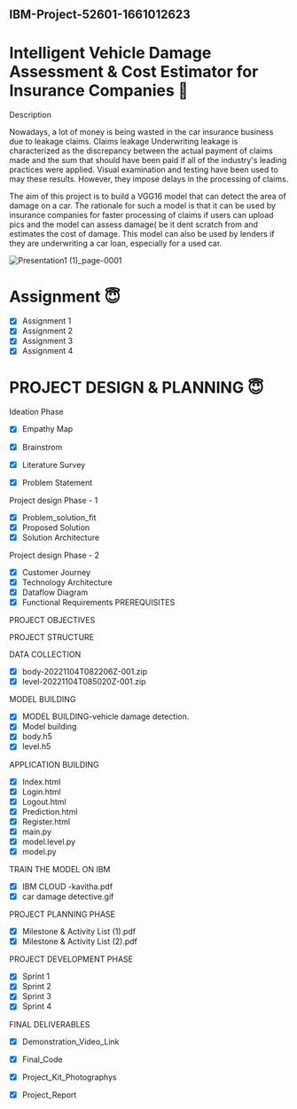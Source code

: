 ##  IBM-Project-52601-1661012623



# Intelligent Vehicle Damage Assessment &amp; Cost Estimator for Insurance Companies :slightly_smiling_face:


Description


Nowadays, a lot of money is being wasted in the car insurance business due to leakage claims. Claims leakage Underwriting leakage is characterized as the discrepancy between the actual payment of claims made and the sum that should have been paid if all of the industry's leading practices were applied. Visual examination and testing have been used to may these results. However, they impose delays in the processing of claims.

The aim of this project is to build a VGG16 model that can detect the area of damage on a car. The rationale for such a model is that it can be used by insurance companies for faster processing of claims if users can upload pics and the model can assess damage( be it dent scratch from and estimates the cost of damage. This model can also be used by lenders if they are underwriting a car loan, especially for a used car.





![Presentation1 (1)_page-0001](https://user-images.githubusercontent.com/111693185/195320394-51b9830a-6cc9-417c-a903-20252f17f763.jpg)
# Assignment :innocent:
- [x] Assignment 1
- [x] Assignment 2
- [x] Assignment 3
- [x] Assignment 4

# PROJECT DESIGN & PLANNING :innocent:
Ideation Phase
- [x] Empathy Map
- [x] Brainstrom
- [x] Literature Survey
- [x] Problem Statement


Project design Phase - 1 
- [x] Problem_solution_fit
- [x] Proposed Solution
- [x] Solution Architecture

Project design Phase - 2
- [x] Customer Journey
- [x] Technology Architecture
- [x] Dataflow Diagram
- [x] Functional Requirements
PREREQUISITES

PROJECT OBJECTIVES

PROJECT STRUCTURE

DATA COLLECTION
- [x] body-20221104T082206Z-001.zip
- [x] level-20221104T085020Z-001.zip

MODEL BUILDING
- [x] MODEL BUILDING-vehicle damage detection.
- [x] Model building
- [x] body.h5
- [x] level.h5

APPLICATION BUILDING
- [x] Index.html
- [x] Login.html
- [x] Logout.html
- [x] Prediction.html
- [x] Register.html
- [x] main.py
- [x] model.level.py
- [x] model.py

TRAIN THE MODEL ON IBM
- [x] IBM CLOUD -kavitha.pdf
- [x] car damage detective.gif

PROJECT PLANNING PHASE
- [x] Milestone & Activity List (1).pdf
- [x] Milestone & Activity List (2).pdf

PROJECT DEVELOPMENT PHASE
- [x] Sprint 1
- [x] Sprint 2
- [x] Sprint 3
- [x] Sprint 4

FINAL DELIVERABLES
- [x] Demonstration_Video_Link
- [x] Final_Code
- [x] Project_Kit_Photographys
- [x] Project_Report

